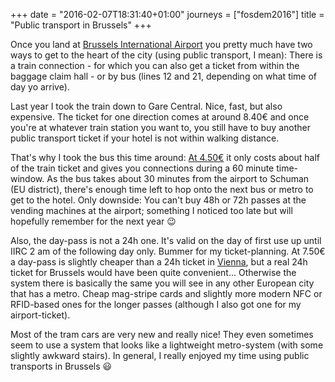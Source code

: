 +++
date = "2016-02-07T18:31:40+01:00"
journeys = ["fosdem2016"]
title = "Public transport in Brussels"
+++

Once you land at [Brussels International Airport][] you pretty much have two
ways to get to the heart of the city (using public transport, I mean): There is
a train connection - for which you can also get a ticket from within the baggage
claim hall - or by bus (lines 12 and 21, depending on what time of day yo
arrive).

Last year I took the train down to Gare Central. Nice, fast, but also
expensive. The ticket for one direction comes at around 8.40€ and once you're at
whatever train station you want to, you still have to buy another public
transport ticket if your hotel is not within walking distance.

That's why I took the bus this time around:
[At 4.50€](https://www.stib-mivb.be/ticket-airport-line.html?l=en) it only costs
about half of the train ticket and gives you connections during a 60 minute
time-window. As the bus takes about 30 minutes from the airport to Schuman (EU
district), there's enough time left to hop onto the next bus or metro to get to
the hotel. Only downside: You can't buy 48h or 72h passes at the vending
machines at the airport; something I noticed too late but will hopefully
remember for the next year 😉

Also, the day-pass is not a 24h one. It's valid on the day of first use up until
IIRC 2 am of the following day only. Bummer for my ticket-planning. At 7.50€ a
day-pass is slightly cheaper than a 24h ticket in [Vienna][], but a real 24h
ticket for Brussels would have been quite convenient... Otherwise the system
there is basically the same you will see in any other European city that has a
metro. Cheap mag-stripe cards and slightly more modern NFC or RFID-based ones
for the longer passes (although I also got one for my airport-ticket).

Most of the tram cars are very new and really nice! They even sometimes seem to
use a system that looks like a lightweight metro-system (with some slightly
awkward stairs). In general, I really enjoyed my time using public transports in
Brussels 😃


[brussels international airport]: http://www.brusselsairport.be/en/
[vienna]: http://www.wienerlinien.at/eportal3/ep/channelView.do/pageTypeId/66533/channelId/-47345
